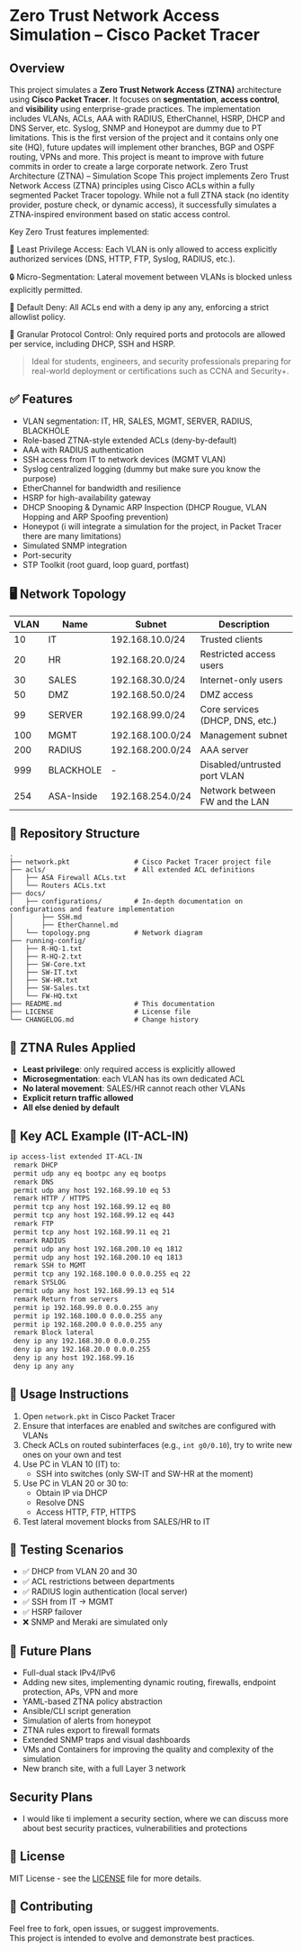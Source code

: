 # Zero Trust Network Access Simulation – Cisco Packet Tracer

## Overview

This project simulates a **Zero Trust Network Access (ZTNA)** architecture using **Cisco Packet Tracer**. It focuses on **segmentation**, **access control**, and **visibility** using enterprise-grade practices. The implementation includes VLANs, ACLs, AAA with RADIUS, EtherChannel, HSRP, DHCP and DNS Server, etc.
Syslog, SNMP and Honeypot are dummy due to PT limitations.
This is the first version of the project and it contains only one site (HQ), future updates will implement other branches, BGP and OSPF routing, VPNs and more.
This project is meant to improve with future commits in order to create a large corporate network.
Zero Trust Architecture (ZTNA) – Simulation Scope
This project implements Zero Trust Network Access (ZTNA) principles using Cisco ACLs within a fully segmented Packet Tracer topology. While not a full ZTNA stack (no identity provider, posture check, or dynamic access), it successfully simulates a ZTNA-inspired environment based on static access control.

Key Zero Trust features implemented:

🔐 Least Privilege Access: Each VLAN is only allowed to access explicitly authorized services (DNS, HTTP, FTP, Syslog, RADIUS, etc.).

🔒 Micro-Segmentation: Lateral movement between VLANs is blocked unless explicitly permitted.

🚫 Default Deny: All ACLs end with a deny ip any any, enforcing a strict allowlist policy.

📡 Granular Protocol Control: Only required ports and protocols are allowed per service, including DHCP, SSH and HSRP.

> Ideal for students, engineers, and security professionals preparing for real-world deployment or certifications such as CCNA and Security+.

## ✅ Features

- VLAN segmentation: IT, HR, SALES, MGMT, SERVER, RADIUS, BLACKHOLE
- Role-based ZTNA-style extended ACLs (deny-by-default)
- AAA with RADIUS authentication
- SSH access from IT to network devices (MGMT VLAN)
- Syslog centralized logging (dummy but make sure you know the purpose)
- EtherChannel for bandwidth and resilience
- HSRP for high-availability gateway
- DHCP Snooping & Dynamic ARP Inspection (DHCP Rougue, VLAN Hopping and ARP Spoofing prevention)
- Honeypot (i will integrate a simulation for the project, in Packet Tracer there are many limitations)
- Simulated SNMP integration
- Port-security
- STP Toolkit (root guard, loop guard, portfast)

## 🖥️ Network Topology

| VLAN | Name      | Subnet              | Description                      |
|------|-----------|---------------------|----------------------------------|
| 10   | IT        | 192.168.10.0/24     | Trusted clients                  |
| 20   | HR        | 192.168.20.0/24     | Restricted access users          |
| 30   | SALES     | 192.168.30.0/24     | Internet-only users              |
| 50   | DMZ       | 192.168.50.0/24     | DMZ access                       |
| 99   | SERVER    | 192.168.99.0/24     | Core services (DHCP, DNS, etc.)  |
| 100  | MGMT      | 192.168.100.0/24    | Management subnet                |
| 200  | RADIUS    | 192.168.200.0/24    | AAA server                       |
| 999  | BLACKHOLE | -                   | Disabled/untrusted port VLAN     |
| 254  | ASA-Inside| 192.168.254.0/24    | Network between FW and the LAN   |

## 📁 Repository Structure

```
.
├── network.pkt                # Cisco Packet Tracer project file
├── acls/                      # All extended ACL definitions
│   ├── ASA Firewall ACLs.txt
│   └── Routers ACLs.txt
├── docs/
│   ├── configurations/        # In-depth documentation on configurations and feature implementation
│       ├── SSH.md
│       ├── EtherChannel.md
│   └── topology.png           # Network diagram
├── running-config/
│   ├── R-HQ-1.txt
│   ├── R-HQ-2.txt
│   ├── SW-Core.txt
│   ├── SW-IT.txt
│   ├── SW-HR.txt
│   ├── SW-Sales.txt
│   └── FW-HQ.txt
├── README.md                  # This documentation
├── LICENSE                    # License file
└── CHANGELOG.md               # Change history
```

## 🔐 ZTNA Rules Applied

- **Least privilege**: only required access is explicitly allowed
- **Microsegmentation**: each VLAN has its own dedicated ACL
- **No lateral movement**: SALES/HR cannot reach other VLANs
- **Explicit return traffic allowed**
- **All else denied by default**

## 🔧 Key ACL Example (IT-ACL-IN)

```bash
ip access-list extended IT-ACL-IN
 remark DHCP
 permit udp any eq bootpc any eq bootps
 remark DNS
 permit udp any host 192.168.99.10 eq 53
 remark HTTP / HTTPS
 permit tcp any host 192.168.99.12 eq 80
 permit tcp any host 192.168.99.12 eq 443
 remark FTP
 permit tcp any host 192.168.99.11 eq 21
 remark RADIUS
 permit udp any host 192.168.200.10 eq 1812
 permit udp any host 192.168.200.10 eq 1813
 remark SSH to MGMT
 permit tcp any 192.168.100.0 0.0.0.255 eq 22
 remark SYSLOG
 permit udp any host 192.168.99.13 eq 514
 remark Return from servers
 permit ip 192.168.99.0 0.0.0.255 any
 permit ip 192.168.100.0 0.0.0.255 any
 permit ip 192.168.200.0 0.0.0.255 any
 remark Block lateral
 deny ip any 192.168.30.0 0.0.0.255
 deny ip any 192.168.20.0 0.0.0.255
 deny ip any host 192.168.99.16
 deny ip any any
```

## 🚀 Usage Instructions

1. Open `network.pkt` in Cisco Packet Tracer
2. Ensure that interfaces are enabled and switches are configured with VLANs
3. Check ACLs on routed subinterfaces (e.g., `int g0/0.10`), try to write new ones on your own and test
4. Use PC in VLAN 10 (IT) to:
    - SSH into switches (only SW-IT and SW-HR at the moment)
5. Use PC in VLAN 20 or 30 to:
    - Obtain IP via DHCP
    - Resolve DNS
    - Access HTTP, FTP, HTTPS
6. Test lateral movement blocks from SALES/HR to IT

## 🧪 Testing Scenarios

- ✅ DHCP from VLAN 20 and 30
- ✅ ACL restrictions between departments
- ✅ RADIUS login authentication (local server)
- ✅ SSH from IT → MGMT
- ✅ HSRP failover
- ❌ SNMP and Meraki are simulated only

## 🧱 Future Plans

- Full-dual stack IPv4/IPv6
- Adding new sites, implementing dynamic routing, firewalls, endpoint protection, APs, VPN and more
- YAML-based ZTNA policy abstraction
- Ansible/CLI script generation
- Simulation of alerts from honeypot
- ZTNA rules export to firewall formats
- Extended SNMP traps and visual dashboards
- VMs and Containers for improving the quality and complexity of the simulation
- New branch site, with a full Layer 3 network

## Security Plans

- I would like ti implement a security section, where we can discuss more about best security practices, vulnerabilities and protections


## 📜 License

MIT License - see the [LICENSE](./LICENSE) file for more details.

## 🤝 Contributing

Feel free to fork, open issues, or suggest improvements.  
This project is intended to evolve and demonstrate best practices.
